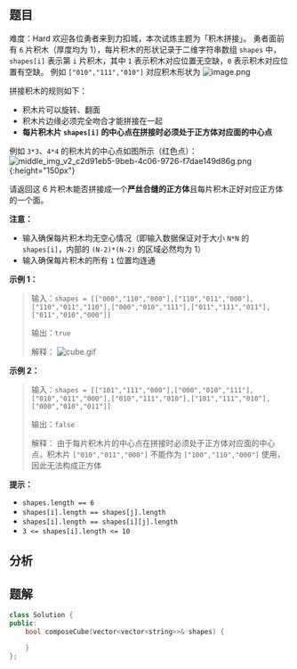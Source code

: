 
## 题目
难度：Hard
欢迎各位勇者来到力扣城，本次试炼主题为「积木拼接」。
勇者面前有 `6` 片积木（厚度均为 1），每片积木的形状记录于二维字符串数组 `shapes` 中，`shapes[i]` 表示第 `i` 片积木，其中 `1` 表示积木对应位置无空缺，`0` 表示积木对应位置有空缺。
例如 `["010","111","010"]` 对应积木形状为
![image.png](https://pic.leetcode-cn.com/1616125620-nXMCxX-image.png)

拼接积木的规则如下：
- 积木片可以旋转、翻面
- 积木片边缘必须完全吻合才能拼接在一起
- **每片积木片 `shapes[i]` 的中心点在拼接时必须处于正方体对应面的中心点**

例如 `3*3`、`4*4` 的积木片的中心点如图所示（红色点）：
![middle_img_v2_c2d91eb5-9beb-4c06-9726-f7dae149d86g.png](https://pic.leetcode-cn.com/1650509082-wObiEp-middle_img_v2_c2d91eb5-9beb-4c06-9726-f7dae149d86g.png){:height="150px"}


请返回这 6 片积木能否拼接成一个**严丝合缝的正方体**且每片积木正好对应正方体的一个面。

**注意：**
- 输入确保每片积木均无空心情况（即输入数据保证对于大小 `N*N` 的 `shapes[i]`，内部的 `(N-2)*(N-2)` 的区域必然均为 1）
- 输入确保每片积木的所有 `1` 位置均连通

**示例 1：**
>输入：`shapes = [["000","110","000"],["110","011","000"],["110","011","110"],["000","010","111"],["011","111","011"],["011","010","000"]]`
>
>输出：`true`
>
>解释：
![cube.gif](https://pic.leetcode-cn.com/1616125823-hkXAeN-cube.gif)

**示例 2：**
>输入：`shapes = [["101","111","000"],["000","010","111"],["010","011","000"],["010","111","010"],["101","111","010"],["000","010","011"]]`
>
>输出：`false`
>
>解释： 
>由于每片积木片的中心点在拼接时必须处于正方体对应面的中心点，积木片 `["010","011","000"]` 不能作为 `["100","110","000"]` 使用，因此无法构成正方体


**提示：**
- `shapes.length == 6`
- `shapes[i].length == shapes[j].length`
- `shapes[i].length == shapes[i][j].length`
- `3 <= shapes[i].length <= 10`






## 分析

## 题解
```cpp
class Solution {
public:
    bool composeCube(vector<vector<string>>& shapes) {

    }
};
```